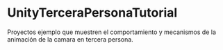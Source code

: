 UnityTerceraPersonaTutorial
===========================

Proyectos ejemplo que muestren el comportamiento y mecanismos de la animación de la camara en tercera persona.
